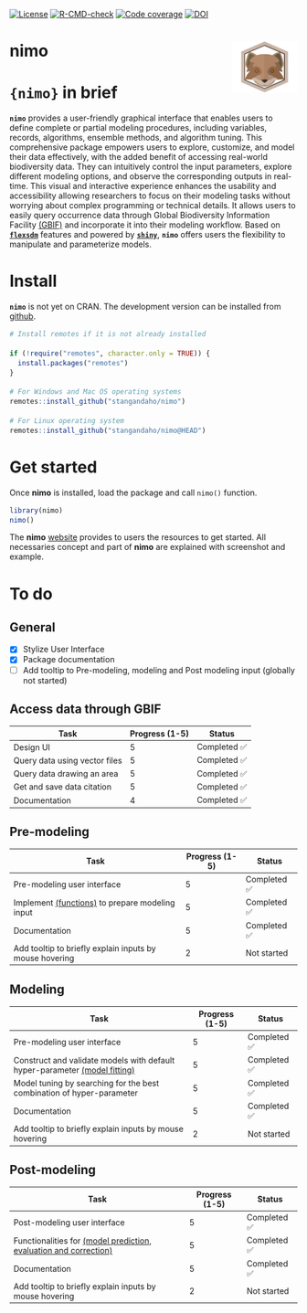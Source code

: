 [![License](https://img.shields.io/badge/license-GPL%20%28%3E=%203%29-lightgrey.svg?style=flat)](https://www.gnu.org/licenses/gpl-3.0.html#license-text)
[![R-CMD-check](https://github.com/stangandaho/nimo/actions/workflows/R-CMD-check.yaml/badge.svg)](https://github.com/stangandaho/nimo/actions/workflows/R-CMD-check.yaml)
[![Code coverage](https://codecov.io/gh/stangandaho/nimo/graph/badge.svg?token=ehmZyEafyI)](https://codecov.io/gh/stangandaho/nimo)
[![DOI](https://zenodo.org/badge/DOI/10.5281/zenodo.10495310.svg)](https://doi.org/10.5281/zenodo.10495310)

# nimo <img src="man/figures/logo.png" align="right" height="90" alt="NIMO LOGO" />

# **`{nimo}`** in brief
**`nimo`** provides a user-friendly graphical interface that enables users to define complete or partial modeling procedures, including variables, records, algorithms, ensemble methods, and algorithm tuning.  This comprehensive package empowers users to explore, customize, and model their data effectively, with the added benefit of accessing real-world biodiversity data. They can intuitively control the input parameters, explore different modeling options, and observe the corresponding outputs in real-time. This visual and interactive experience enhances the usability and accessibility allowing researchers to focus on their modeling tasks without worrying about complex programming or technical details. It allows users to easily query occurrence data through Global Biodiversity Information Facility [(GBIF)](https://www.gbif.org/occurrence/search) and incorporate it into their modeling workflow. Based on [**`flexsdm`**](https://github.com/sjevelazco/flexsdm/) features and powered by [**`shiny`**](https://github.com/rstudio/shiny), **`nimo`** offers users the flexibility to manipulate and parameterize models. 

# Install
**`nimo`** is not yet on CRAN. The development version can be installed from [github](https://github.com/stangandaho/nimo). 


``` r
# Install remotes if it is not already installed

if (!require("remotes", character.only = TRUE)) {
  install.packages("remotes")
}

# For Windows and Mac OS operating systems
remotes::install_github("stangandaho/nimo")

# For Linux operating system
remotes::install_github("stangandaho/nimo@HEAD")
```

# Get started
Once **nimo** is installed, load the package and call `nimo()` function.
```r
library(nimo)
nimo()
```
The **nimo** [website](https://nimo.naben.org) provides to users the resources to get started. 
All necessaries concept and part of **nimo** are explained with screenshot and example. 

# To do 

## General
* [x] Stylize User Interface
* [x] Package documentation
* [ ] Add tooltip to Pre-modeling, modeling and Post modeling input (globally not started)

## Access data through GBIF

| Task                                   | Progress (1-5) | Status         |
|----------------------------------------|----------------|--------------- |
| Design UI                             | 5              | Completed  ✅ |
| Query data using vector files          | 5              | Completed  ✅ |
| Query data drawing an area             | 5              | Completed  ✅ |
| Get and save data citation             | 5              | Completed  ✅ |
| Documentation                          | 4              | Completed  ✅  |

## Pre-modeling

| Task                                   | Progress (1-5) | Status                                                                                |
|----------------------------------------|----------------|---------------------------------------------------------------------------------------|
| Pre-modeling user interface            | 5              | Completed  ✅ |
| Implement [(functions)](https://sjevelazco.github.io/flexsdm/articles/v01_pre_modeling.html) to prepare modeling input| 5 | Completed  ✅ |
| Documentation                          | 5              | Completed  ✅     |
| Add tooltip to briefly explain inputs by mouse hovering | 2               | Not started   |

## Modeling

| Task                                   | Progress (1-5) | Status                                                                                         |
|----------------------------------------|----------------|----------------------------------------------------------------------------------------------- |
| Pre-modeling user interface            | 5              | Completed  ✅ |
| Construct and validate models with default hyper-parameter [(model fitting)](https://sjevelazco.github.io/flexsdm/articles/v02_modeling.html)| 5 | Completed  ✅ |
|  Model tuning by searching for the best combination of hyper-parameter| 5 | Completed ✅|
| Documentation                          | 5              | Completed  ✅     |
| Add tooltip to briefly explain inputs by mouse hovering | 2               | Not started   |

## Post-modeling

| Task                                   | Progress (1-5) | Status                                                                                         |
|----------------------------------------|----------------|----------------------------------------------------------------------------------------------- |
| Post-modeling user interface            | 5              | Completed  ✅ |
| Functionalities for [(model prediction, evaluation and correction)](https://sjevelazco.github.io/flexsdm/articles/v03_post_modeling.html)| 5 | Completed  ✅ |
| Documentation                          | 5              | Completed  ✅     |
| Add tooltip to briefly explain inputs by mouse hovering | 2               | Not started   |
